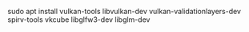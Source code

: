 sudo apt install vulkan-tools libvulkan-dev vulkan-validationlayers-dev spirv-tools vkcube libglfw3-dev libglm-dev

